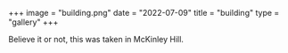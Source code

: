 +++
image = "building.png"
date = "2022-07-09"
title = "building"
type = "gallery"
+++

Believe it or not, this was taken in McKinley Hill.
